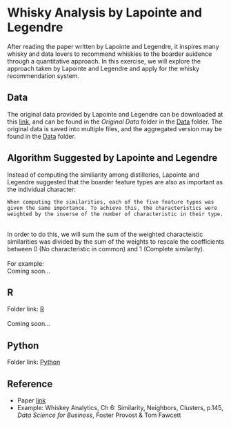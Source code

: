 # Whisky Analysis by Lapointe and Legendre
After reading the paper written by Lapointe and Legendre, it inspires many whisky and data lovers to recommend whiskies to the boarder auidence through a quantitative approach. In this exercise, we will explore the approach taken by Lapointe and Legendre and apply for the whisky recommendation system.


## Data
The original data provided by Lapointe and Legendre can be downloaded at this <a href="http://www.numericalecology.com/labo/Scotch/ScotchData.zip">link</a>, and can be found in the <i>Original Data</i> folder in the [Data](/Data) folder. The original data is saved into multiple files, and the aggregated version may be found in the [Data](/Data) folder.

## Algorithm Suggested by Lapointe and Legendre
Instead of computing the similiarity among distilleries, Lapointe and Legendre suggested that the boarder feature types are also as important as the individual character:

```
When computing the similarities, each of the five feature types was given the same importance. To achieve this, the characteristics were weighted by the inverse of the number of characteristic in their type.
```

<br>
In order to do this, we will sum the sum of the weighted characteistic similarities was divided by the sum of the weights to rescale the coefficients between 0 (No characteristic in common) and 1 (Complete similarity).
<br><br>
For example:<br>
Coming soon...

## R
Folder link: [R](R)
<br><br>
Coming soon...

## Python
Folder link: [Python](Python)


## Reference
* Paper <a href="http://www.numericalecology.com/data/scotch.html">link</a>
* Example: Whiskey Analytics, Ch 6: Similarity, Neighbors, Clusters, p.145, <i>Data Science for Business</i>, Foster Provost & Tom Fawcett